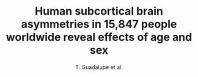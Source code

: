 ---
author: T. Guadalupe et al.
title: Human subcortical brain asymmetries in 15,847 people worldwide reveal effects of age and sex
journal: Brain Imaging and Behavior
year: 2017
type: article
doi: 10.1007/s11682-016-9629-z
---